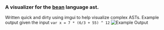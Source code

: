 ### A visualizer for the [bean](https://github.com/maxkunes/bean) language ast.
Written quick and dirty using imgui to help visualize complex ASTs.
Example output given the input ```var x = 7 * (6/3 + 55) ^ 12```
![Example Output](https://i.imgur.com/vQ3b1Pn.png)